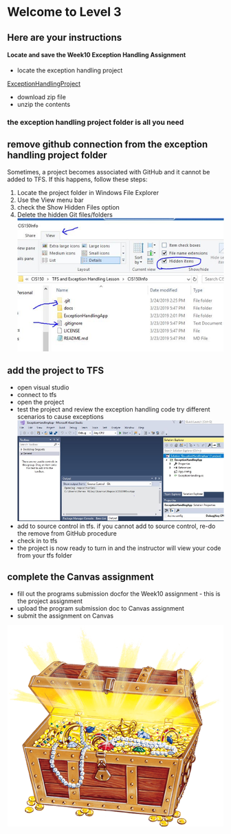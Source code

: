 # Welcome to Level 3

## Here are your instructions

#### Locate and save the Week10 Exception Handling Assignment
- locate the exception handling project

[ExceptionHandlingProject](https://github.com/OTC-CISRiley/CIS150Info)
- download zip file 
- unzip the contents
### the exception handling project folder is all you need

## remove github connection from the exception handling project folder
Sometimes, a project becomes associated with GitHub and it cannot be added to TFS. If this happens, follow these steps:
1. Locate the project folder in Windows File Explorer
2. Use the View menu bar
3. check the Show Hidden Files option
4. Delete the hidden Git files/folders
![Example Git Association](gitassociation.JPG)

## add the project to TFS 
- open visual studio
- connect to tfs
- open the project
- test the project and review the exception handling code try different scenarios to cause exceptions
![Visual Studio Project](visualstudio.JPG)
- add to source control in tfs. if you cannot add to source control, re-do the remove from GitHub procedure
- check in to tfs
- the project is now ready to turn in and the instructor will view your code from your tfs folder

## complete the Canvas assignment
- fill out the programs submission docfor the Week10 assignment - this is the project assignment
- upload the program submission doc to Canvas assignment
- submit the assignment on Canvas

![Treasure](treasure_chest_PNG41.png)

